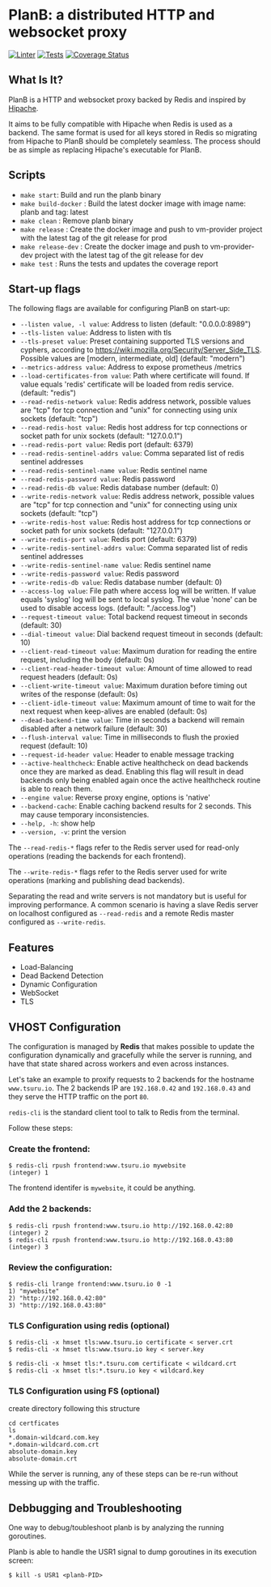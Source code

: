 # PlanB: a distributed HTTP and websocket proxy

[![Linter](https://github.com/vinayb21/planb/workflows/Linter/badge.svg)](https://github.com/vinayb21/planb/actions?query=workflow%3ALinter)
[![Tests](https://github.com/vinayb21/planb/workflows/Tests/badge.svg)](https://github.com/vinayb21/planb/actions?query=workflow%3ATests)
[![Coverage Status](https://coveralls.io/repos/github/jandelgado/golang-ci-template-github-actions/badge.svg?branch=master)](https://coveralls.io/github/vinayb21/planb?branch=master)

## What Is It?

PlanB is a HTTP and websocket proxy backed by Redis and inspired by
[Hipache](https://github.com/hipache/hipache).

It aims to be fully compatible with Hipache when Redis is used as a backend.
The same format is used for all keys stored in Redis so migrating from Hipache
to PlanB should be completely seamless. The process should be as simple as
replacing Hipache's executable for PlanB.

## Scripts

- `make start`: Build and run the planb binary
- `make build-docker` : Build the latest docker image with image name: planb and tag: latest
- `make clean` : Remove planb binary
- `make release` : Create the docker image and push to vm-provider project with the latest tag of the git release for prod
- `make release-dev` : Create the docker image and push to vm-provider-dev project with the latest tag of the git release for dev
- `make test` : Runs the tests and updates the coverage report

## Start-up flags

The following flags are available for configuring PlanB on start-up:

- `--listen value, -l value`: Address to listen (default: "0.0.0.0:8989")
- `--tls-listen value`: Address to listen with tls
- `--tls-preset value`: Preset containing supported TLS versions and cyphers, according
  to https://wiki.mozilla.org/Security/Server_Side_TLS. Possible
  values are [modern, intermediate, old] (default: "modern")
- `--metrics-address value`: Address to expose prometheus /metrics
- `--load-certificates-from value`: Path where certificate will found. If value equals 'redis'
  certificate will be loaded from redis service. (default:
  "redis")
- `--read-redis-network value`: Redis address network, possible values are "tcp" for tcp
  connection and "unix" for connecting using unix sockets
  (default: "tcp")
- `--read-redis-host value`: Redis host address for tcp connections or socket path for unix
  sockets (default: "127.0.0.1")
- `--read-redis-port value`: Redis port (default: 6379)
- `--read-redis-sentinel-addrs value`: Comma separated list of redis sentinel addresses
- `--read-redis-sentinel-name value`: Redis sentinel name
- `--read-redis-password value`: Redis password
- `--read-redis-db value`: Redis database number (default: 0)
- `--write-redis-network value`: Redis address network, possible values are "tcp" for tcp
  connection and "unix" for connecting using unix sockets
  (default: "tcp")
- `--write-redis-host value`: Redis host address for tcp connections or socket path for unix
  sockets (default: "127.0.0.1")
- `--write-redis-port value`: Redis port (default: 6379)
- `--write-redis-sentinel-addrs value`: Comma separated list of redis sentinel addresses
- `--write-redis-sentinel-name value`: Redis sentinel name
- `--write-redis-password value`: Redis password
- `--write-redis-db value`: Redis database number (default: 0)
- `--access-log value`: File path where access log will be written. If value equals
  'syslog' log will be sent to local syslog. The value 'none' can
  be used to disable access logs. (default: "./access.log")
- `--request-timeout value`: Total backend request timeout in seconds (default: 30)
- `--dial-timeout value`: Dial backend request timeout in seconds (default: 10)
- `--client-read-timeout value`: Maximum duration for reading the entire request, including the
  body (default: 0s)
- `--client-read-header-timeout value`: Amount of time allowed to read request headers (default: 0s)
- `--client-write-timeout value`: Maximum duration before timing out writes of the response
  (default: 0s)
- `--client-idle-timeout value`: Maximum amount of time to wait for the next request when
  keep-alives are enabled (default: 0s)
- `--dead-backend-time value`: Time in seconds a backend will remain disabled after a network
  failure (default: 30)
- `--flush-interval value`: Time in milliseconds to flush the proxied request (default: 10)
- `--request-id-header value`: Header to enable message tracking
- `--active-healthcheck`: Enable active healthcheck on dead backends once they are marked
  as dead. Enabling this flag will result in dead backends only
  being enabled again once the active healthcheck routine is able
  to reach them.
- `--engine value`: Reverse proxy engine, options is 'native'
- `--backend-cache`: Enable caching backend results for 2 seconds. This may cause
  temporary inconsistencies.
- `--help, -h`: show help
- `--version, -v`: print the version

The `--read-redis-*` flags refer to the Redis server used for read-only
operations (reading the backends for each frontend).

The `--write-redis-*` flags refer to the Redis server used for write operations
(marking and publishing dead backends).

Separating the read and write servers is not mandatory but is useful for
improving performance. A common scenario is having a slave Redis server on
localhost configured as `--read-redis` and a remote Redis master configured as
`--write-redis`.

## Features

* Load-Balancing
* Dead Backend Detection
* Dynamic Configuration
* WebSocket
* TLS

## VHOST Configuration

The configuration is managed by **Redis** that makes possible
to update the configuration dynamically and gracefully while
the server is running, and have that state shared across workers
and even across instances.

Let's take an example to proxify requests to 2 backends for the hostname
`www.tsuru.io`. The 2 backends IP are `192.168.0.42` and `192.168.0.43` and
they serve the HTTP traffic on the port `80`.

`redis-cli` is the standard client tool to talk to Redis from the terminal.

Follow these steps:

### Create the frontend:

```
$ redis-cli rpush frontend:www.tsuru.io mywebsite
(integer) 1
```

The frontend identifer is `mywebsite`, it could be anything.

### Add the 2 backends:

```
$ redis-cli rpush frontend:www.tsuru.io http://192.168.0.42:80
(integer) 2
$ redis-cli rpush frontend:www.tsuru.io http://192.168.0.43:80
(integer) 3
```

### Review the configuration:

```
$ redis-cli lrange frontend:www.tsuru.io 0 -1
1) "mywebsite"
2) "http://192.168.0.42:80"
3) "http://192.168.0.43:80"
```

### TLS Configuration using redis (optional)

```
$ redis-cli -x hmset tls:www.tsuru.io certificate < server.crt
$ redis-cli -x hmset tls:www.tsuru.io key < server.key

$ redis-cli -x hmset tls:*.tsuru.com certificate < wildcard.crt
$ redis-cli -x hmset tls:*.tsuru.io key < wildcard.key
```

### TLS Configuration using FS (optional)

create directory following this structure
```
cd certficates
ls
*.domain-wildcard.com.key
*.domain-wildcard.com.crt
absolute-domain.key
absolute-domain.crt
```

While the server is running, any of these steps can be
re-run without messing up with the traffic.

## Debbugging and Troubleshooting

One way to debug/toubleshoot planb is by analyzing the running goroutines.

Planb is able to handle the USR1 signal to dump goroutines in its execution
screen:

```
$ kill -s USR1 <planb-PID>
```
